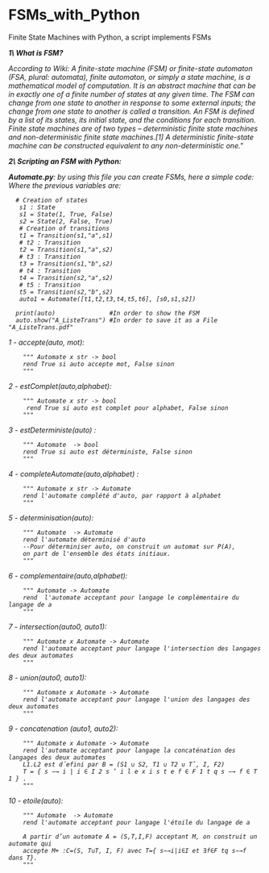 # FSMs_with_Python
Finite State Machines with Python, a script implements FSMs 

<i><b>1\ What is FSM?</b><i/>

According to Wiki:
      A finite-state machine (FSM) or finite-state automaton (FSA, plural: automata), finite automaton, 
      or simply a state machine, is a mathematical model of computation. It is an abstract machine that can be in exactly one of 
      a finite number of states at any given time. The FSM can change from one state to another in response to some external inputs; 
      the change from one state to another is called a transition. An FSM is defined by a list of its states, its initial state, 
      and the conditions for each transition. Finite state machines are of two types – deterministic finite state machines and non-deterministic
      finite state machines.[1] A deterministic finite-state machine can be constructed equivalent to any non-deterministic one."


<i><b>2\ Scripting an FSM with Python:</b><i/>

<b>Automate.py</b>: by using this file you can create FSMs, here a simple code:</br>
      Where the previous variables are: <br/>
      
      # Creation of states
       s1 : State 
       s1 = State(1, True, False) 
       s2 = State(2, False, True) 
       # Creation of transitions 
       t1 = Transition(s1,"a",s1)
       # t2 : Transition 
       t2 = Transition(s1,"a",s2) 
       # t3 : Transition 
       t3 = Transition(s1,"b",s2) 
       # t4 : Transition 
       t4 = Transition(s2,"a",s2)
       # t5 : Transition 
       t5 = Transition(s2,"b",s2)
       auto1 = Automate([t1,t2,t3,t4,t5,t6], [s0,s1,s2])
      
      print(auto)               #In order to show the FSM
      auto.show("A_ListeTrans") #In order to save it as a File "A_ListeTrans.pdf"


1 -  accepte(auto, mot):    <br/>

        """ Automate x str -> bool
        rend True si auto accepte mot, False sinon
        """
        
2 -   estComplet(auto,alphabet): <br/>

        """ Automate x str -> bool
         rend True si auto est complet pour alphabet, False sinon
        """
3 - estDeterministe(auto) :<br/>

        """ Automate  -> bool
        rend True si auto est déterministe, False sinon
        """
        
4 - completeAutomate(auto,alphabet) :<br/>

        """ Automate x str -> Automate
        rend l'automate complété d'auto, par rapport à alphabet
        """    
        
5 - determinisation(auto): <br/>

        """ Automate  -> Automate
        rend l'automate déterminisé d'auto
        --Pour déterminiser auto, on construit un automat sur P(A),
        on part de l'ensemble des états initiaux.
        """
        
6 - complementaire(auto,alphabet): <br/>

        """ Automate -> Automate
        rend  l'automate acceptant pour langage le complémentaire du langage de a
        """
7 - intersection(auto0, auto1): <br/>

        """ Automate x Automate -> Automate
        rend l'automate acceptant pour langage l'intersection des langages des deux automates
        """
        
8 - union(auto0, auto1): <br/>

        """ Automate x Automate -> Automate
        rend l'automate acceptant pour langage l'union des langages des deux automates
        """
        
9 - concatenation (auto1, auto2): <br/>

        """ Automate x Automate -> Automate
        rend l'automate acceptant pour langage la concaténation des langages des deux automates
        L1.L2 est d́efini par B = (S1 ∪ S2, T1 ∪ T2 ∪ Tˆ, I, F2)
        T = { s −→ i | i ∈ I 2 s ’ i l e x i s t e f ∈ F 1 t q s −→ f ∈ T 1 } .
        """
10 - etoile(auto): <br/>

        """ Automate  -> Automate
        rend l'automate acceptant pour langage l'étoile du langage de a

        A partir d’un automate A = (S,T,I,F) acceptant M, on construit un automate qui
        accepte M+ :C=(S, T∪T, I, F) avec T={ s−→i|i∈I et ∃f∈F tq s−→f dans T}.
        """

